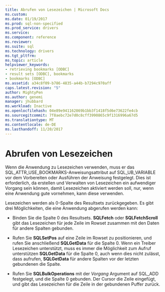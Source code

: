 ```yaml
---
title: Abrufen von Lesezeichen | Microsoft Docs
ms.custom: 
ms.date: 01/19/2017
ms.prod: sql-non-specified
ms.prod_service: drivers
ms.service: 
ms.component: reference
ms.reviewer: 
ms.suite: sql
ms.technology: drivers
ms.tgt_pltfrm: 
ms.topic: article
helpviewer_keywords:
- retrieving bookmarks [ODBC]
- result sets [ODBC], bookmarks
- bookmarks [ODBC]
ms.assetid: a34c8f09-b786-4835-a44b-b7294c970aff
caps.latest.revision: "5"
author: MightyPen
ms.author: genemi
manager: jhubbard
ms.workload: Inactive
ms.openlocfilehash: 04e89e941162869b1bb3f1418f5d6e73622fe4cb
ms.sourcegitcommit: 7f8aebc72e7d0c8cff3990865c9f1316996a67d5
ms.translationtype: MT
ms.contentlocale: de-DE
ms.lasthandoff: 11/20/2017
---
```

# <a name="retrieving-bookmarks"></a>Abrufen von Lesezeichen
Wenn die Anwendung zu Lesezeichen verwenden, muss er das SQL_ATTR_USE_BOOKMARKS-Anweisungsattribut auf SQL_UB_VARIABLE vor dem Vorbereiten oder Ausführen der Anweisung festgelegt. Dies ist erforderlich, da erstellen und Verwalten von Lesezeichen ein aufwendiger Vorgang sein können, damit Lesezeichen aktiviert werden soll, nur, wenn eine Anwendung gute vornehmen, kann diese verwenden.  
  
 Lesezeichen werden als 0-Spalte des Resultsets zurückgegeben. Es gibt drei Möglichkeiten, die eine Anwendung abgerufen werden kann:  
  
-   Binden Sie die Spalte 0 des Resultsets. **SQLFetch** oder **SQLFetchScroll** gibt das Lesezeichen für jede Zeile im Rowset zusammen mit den Daten für andere Spalten gebunden.  
  
-   Rufen Sie **SQLSetPos** auf eine Zeile im Rowset zu positionieren, und rufen Sie anschließend **SQLGetData** für die Spalte 0. Wenn ein Treiber Lesezeichen unterstützt, muss es immer die Möglichkeit zum Aufruf unterstützen **SQLGetData** für die Spalte 0, auch wenn dies nicht zulässt, dass aufrufen, **SQLGetData** für andere Spalten vor der letzten gebundenen die Spalte.  
  
-   Rufen Sie **SQLBulkOperations** mit der *Vorgang* Argument auf SQL_ADD festgelegt, und die Spalte 0 gebunden. Der Cursor die Zeile eingefügt, und gibt das Lesezeichen für die Zeile in der gebundenen Puffer zurück.
